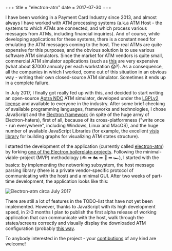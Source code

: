 +++
title = "electron-atm"
date = 2017-07-30
+++

I have been working in a Payment Card Industry since 2013, and almost always I have worked with ATM processing systems (a.k.a ATM Host - the systems to which ATMs are connected, and which process various messages from ATMs, including financial inquiries). And of course, while developing applications for these systems, there is a constant need for emulating the ATM messages coming to the host. The real ATMs are quite expensive for this purposes, and the obvious solution is to use various software ATM simulators. Since the market for ATM vendors is quite small, commercial ATM simulator applications (such as [this](https://eftlab.co.uk/index.php/babylon-payments-simulator/atm-bp-atm) are very expensive (what about $7000 annualy per each workstation 😱?). As a consequence, all the companies in which I worked, come out of this situation in an obvious way - writing their own closed-source ATM simulator. Sometimes it ends up in a complete failure.

In July 2017, I finally got really fed up with this, and decided to start writing an open-source [Aptra NDC](https://www.ncr.com/financial-services/banking-atm-software/aptra-advance-ndc) ATM simulator, developed under the [LGPLv2 license](https://en.wikipedia.org/wiki/GNU_Lesser_General_Public_License) and available to everyone in the industry. After some brief checking of available programming languages, frameworks and technologies, I chose JavaScript and the [Electron framework](https://electron.atom.io) (in spite of the huge army of Electron-haters), first of all, because of its cross-platformness ("write once - run everywhere", including  Windows, Linux and MacOS), and the huge number of available JavaScript Libraries (for example, the excellent [visjs library](http://visjs.org/) for building graphs for visualizing ATM states structure).

I started the development of the application (currently called [electron-atm](https://github.com/timgabets/electron-atm)) by forking [one of the Electron boilerplate-projects](https://github.com/electron/electron-quick-start). Following the minimal-viable-project (MVP) methodology (🚲 ➡ 🏍 ➡ 🚗 ➡ 🏎), I started with the basics: by implementing the networking subsystem, the host message parsing library (there is a private vendor-specific protocol of communicating with the host) and a minimal GUI. After two weeks of part-time development, the application looks like this:

![Electron-atm circa July 2017](/img/electron-atm-july-2017.png)

There are still a lot of features in the TODO-list that have not yet been implemented. However, thanks to JavaScript with its high development speed, in 2-3 months I plan to publish the first alpha release of working application that can communicate with the host, walk through the states/screens correctly and visually display the downloaded ATM configuration (probably [this way](http://visjs.org/examples/network/exampleApplications/disassemblerExample.html).

To anybody interested in the project - your [contibutions](https://github.com/timgabets/electron-atm) of any kind are welcome!